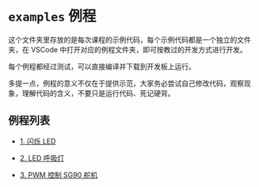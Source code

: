 # `examples` 例程

这个文件夹里存放的是每次课程的示例代码，每个示例代码都是一个独立的文件夹，在 VSCode 中打开对应的例程文件夹，即可按教过的开发方式进行开发。

每个例程都经过测试，可以直接编译并下载到开发板上运行。

多提一点，例程的意义不仅在于提供示范，大家务必尝试自己修改代码，观察现象，理解代码的含义，不要只是运行代码、死记硬背。

## 例程列表

- [1. 闪烁 LED](1.led-blink)

- [2. LED 呼吸灯](2.led-breathing)

- [3. PWM 控制 SG90 舵机](3.pwm-servo)
